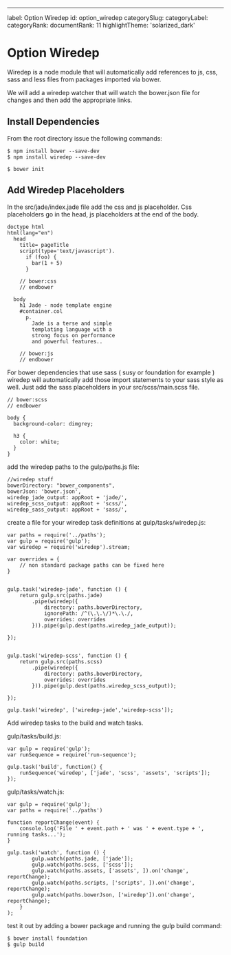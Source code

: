 ---
label: Option Wiredep
id: option_wiredep
categorySlug:
categoryLabel: 
categoryRank: 
documentRank: 11
highlightTheme: 'solarized_dark'


Option Wiredep
==============

Wiredep is a node module that will automatically add references to js, css, 
sass and less files from packages imported via bower.

We will add a wiredep watcher that will watch the bower.json file for 
changes and then add the appropriate links.

## Install Dependencies

From the root directory issue the following commands:

    $ npm install bower --save-dev
    $ npm install wiredep --save-dev
    
    $ bower init
    
## Add Wiredep Placeholders
  
In the src/jade/index.jade file add the css and js placeholder. Css placeholders
go in the head, js placeholders at the end of the body.

    doctype html
    html(lang="en")
      head
        title= pageTitle
        script(type='text/javascript').
          if (foo) {
            bar(1 + 5)
          }
    
        // bower:css
        // endbower
    
      body
        h1 Jade - node template engine
        #container.col
          p.
            Jade is a terse and simple
            templating language with a
            strong focus on performance
            and powerful features..
    
        // bower:js
        // endbower

For bower dependencies that use sass ( susy or foundation for example ) wiredep
will automatically add those import statements to your sass style as well.
Just add the sass placeholders in your src/scss/main.scss file.


    // bower:scss
    // endbower
    
    body {
      background-color: dimgrey;
    
      h3 {
        color: white;
      }
    }
    
add the wiredep paths to the gulp/paths.js file:

    //wiredep stuff
    bowerDirectory: "bower_components",
    bowerJson: 'bower.json',
    wiredep_jade_output: appRoot + 'jade/',
    wiredep_scss_output: appRoot + 'scss/',
    wiredep_sass_output: appRoot + 'sass/',
    
create a file for your wiredep task definitions at gulp/tasks/wiredep.js:

    var paths = require('../paths');
    var gulp = require('gulp');
    var wiredep = require('wiredep').stream;
    
    var overrides = {
        // non standard package paths can be fixed here
    }
    
    
    gulp.task('wiredep-jade', function () {
        return gulp.src(paths.jade)
            .pipe(wiredep({
                directory: paths.bowerDirectory,
                ignorePath: /^(\.\.\/)*\.\./,
                overrides: overrides
            })).pipe(gulp.dest(paths.wiredep_jade_output));
    
    });
    
    
    gulp.task('wiredep-scss', function () {
        return gulp.src(paths.scss)
            .pipe(wiredep({
                directory: paths.bowerDirectory,
                overrides: overrides
            })).pipe(gulp.dest(paths.wiredep_scss_output));
    
    });
    
    gulp.task('wiredep', ['wiredep-jade','wiredep-scss']);
    
Add wiredep tasks to the build and watch tasks.

gulp/tasks/build.js:

    var gulp = require('gulp');
    var runSequence = require('run-sequence');
    
    gulp.task('build', function() {
        runSequence('wiredep', ['jade', 'scss', 'assets', 'scripts']);
    });

gulp/tasks/watch.js:

    var gulp = require('gulp');
    var paths = require('../paths')
    
    function reportChange(event) {
        console.log('File ' + event.path + ' was ' + event.type + ', running tasks...');
    }
    
    gulp.task('watch', function () {
            gulp.watch(paths.jade, ['jade']);
            gulp.watch(paths.scss, ['scss']);
            gulp.watch(paths.assets, ['assets', ]).on('change', reportChange);
            gulp.watch(paths.scripts, ['scripts', ]).on('change', reportChange);
            gulp.watch(paths.bowerJson, ['wiredep']).on('change', reportChange);
        }
    );

test it out by adding a bower package and running the gulp build command:

    $ bower install foundation
    $ gulp build
    
